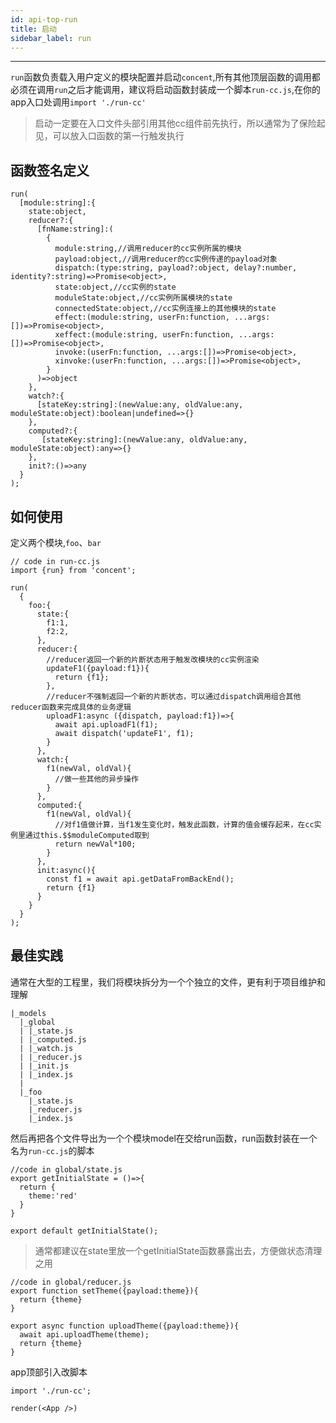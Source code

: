 ```yaml
---
id: api-top-run
title: 启动
sidebar_label: run
---
```


___
`run`函数负责载入用户定义的模块配置并启动`concent`,所有其他顶层函数的调用都必须在调用`run`之后才能调用，建议将启动函数封装成一个脚本`run-cc.js`,在你的app入口处调用`import './run-cc'`
> 启动一定要在入口文件头部引用其他cc组件前先执行，所以通常为了保险起见，可以放入口函数的第一行触发执行
## 函数签名定义

```
run(
  [module:string]:{
    state:object,
    reducer?:{
      [fnName:string]:(
        {
          module:string,//调用reducer的cc实例所属的模块
          payload:object,//调用reducer的cc实例传递的payload对象
          dispatch:(type:string, payload?:object, delay?:number, identity?:string)=>Promise<object>,
          state:object,//cc实例的state
          moduleState:object,//cc实例所属模块的state
          connectedState:object,//cc实例连接上的其他模块的state
          effect:(module:string, userFn:function, ...args:[])=>Promise<object>,
          xeffect:(module:string, userFn:function, ...args:[])=>Promise<object>,
          invoke:(userFn:function, ...args:[])=>Promise<object>,
          xinvoke:(userFn:function, ...args:[])=>Promise<object>,
        }
      )=>object
    },
    watch?:{
      [stateKey:string]:(newValue:any, oldValue:any, moduleState:object):boolean|undefined=>{}
    },
    computed?:{
       [stateKey:string]:(newValue:any, oldValue:any, moduleState:object):any=>{}
    },
    init?:()=>any
  }
);
```

## 如何使用
定义两个模块,`foo`、`bar`
```
// code in run-cc.js
import {run} from 'concent';

run(
  {
    foo:{
      state:{
        f1:1,
        f2:2,
      },
      reducer:{
        //reducer返回一个新的片断状态用于触发改模块的cc实例渲染
        updateF1({payload:f1}){
          return {f1};
        },
        //reducer不强制返回一个新的片断状态，可以通过dispatch调用组合其他reducer函数来完成具体的业务逻辑
        uploadF1:async ({dispatch, payload:f1})=>{
          await api.uploadF1(f1);
          await dispatch('updateF1', f1);
        }
      },
      watch:{
        f1(newVal, oldVal){
          //做一些其他的异步操作
        }
      },
      computed:{
        f1(newVal, oldVal){
          //对f1值做计算，当f1发生变化时，触发此函数，计算的值会缓存起来，在cc实例里通过this.$$moduleComputed取到
          return newVal*100;
        }
      },
      init:async(){
        const f1 = await api.getDataFromBackEnd();
        return {f1}
      }
    }
  }
);

```

## 最佳实践
通常在大型的工程里，我们将模块拆分为一个个独立的文件，更有利于项目维护和理解
```
|_models
  |_global
  | |_state.js
  | |_computed.js
  | |_watch.js
  | |_reducer.js
  | |_init.js
  | |_index.js
  |
  |_foo
    |_state.js
    |_reducer.js
    |_index.js
```
然后再把各个文件导出为一个个模块model在交给run函数，run函数封装在一个名为`run-cc.js`的脚本

```
//code in global/state.js
export getInitialState = ()=>{
  return {
    theme:'red'
  }
}

export default getInitialState();
```
> 通常都建议在state里放一个getInitialState函数暴露出去，方便做状态清理之用

```
//code in global/reducer.js
export function setTheme({payload:theme}){
  return {theme}
}

export async function uploadTheme({payload:theme}){
  await api.uploadTheme(theme);
  return {theme}
}
```
app顶部引入改脚本
```
import './run-cc';

render(<App />)
```

